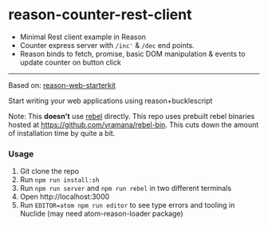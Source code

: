 # reason-counter-rest-client

* Minimal Rest client example in Reason
* Counter express server with `/inc'` & `/dec` end points.
* Reason binds to fetch, promise, basic DOM manipulation & events to update counter on button click

---

Based on: [reason-web-starterkit](https://github.com/vramana/reason-web-starterkit)

Start writing your web applications using reason+bucklescript

Note: This **doesn't** use [rebel](https://github.com/reasonml/rebel) directly. This repo uses prebuilt rebel binaries hosted at https://github.com/vramana/rebel-bin. This cuts down the amount of installation time by quite a bit.

### Usage

1. Git clone the repo
2. Run `npm run install:sh`
3. Run `npm run server` and `npm run rebel` in two different terminals
4. Open http://localhost:3000
5. Run `EDITOR=atom npm run editor` to see type errors and tooling in Nuclide (may need atom-reason-loader package)
